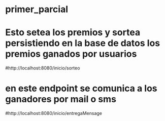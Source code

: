 # primer_parcial

# Esto setea los premios y sortea persistiendo en la base de datos los premios ganados por usuarios
#http://localhost:8080/inicio/sorteo


# en este endpoint se comunica a los ganadores por mail o sms
#http://localhost:8080/inicio/entregaMensage